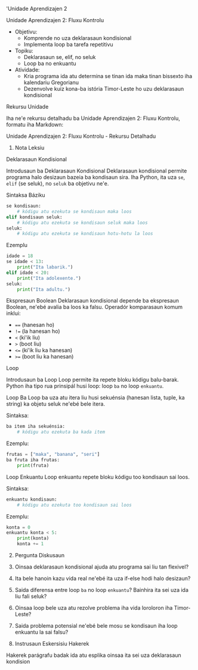 'Unidade Aprendizajen 2

Unidade Aprendizajen 2: Fluxu Kontrolu
- Objetivu:
  * Komprende no uza deklarasaun kondisional
  * Implementa loop ba tarefa repetitivu
- Topiku:
  * Deklarasaun se, elif, no seluk
  * Loop ba no enkuantu
- Atividade:
  * Kria programa ida atu determina se tinan ida maka tinan bissexto iha kalendariu Gregorianu
  * Dezenvolve kuiz kona-ba istória Timor-Leste ho uzu deklarasaun kondisional

Rekursu Unidade

Iha ne'e rekursu detalhadu ba Unidade Aprendizajen 2: Fluxu Kontrolu, formatu iha Markdown:

Unidade Aprendizajen 2: Fluxu Kontrolu - Rekursu Detalhadu

1. Nota Leksiu

Deklarasaun Kondisional

Introdusaun ba Deklarasaun Kondisional
Deklarasaun kondisional permite programa halo desizaun bazeia ba kondisaun sira. Iha Python, ita uza `se`, `elif` (se seluk), no `seluk` ba objetivu ne'e.

Sintaksa Báziku
```python
se kondisaun:
    # kódigu atu ezekuta se kondisaun maka loos
elif kondisaun seluk:
    # kódigu atu ezekuta se kondisaun seluk maka loos
seluk:
    # kódigu atu ezekuta se kondisaun hotu-hotu la loos
```

Ezemplu
```python
idade = 18
se idade < 13:
    print("Ita labarik.")
elif idade < 20:
    print("Ita adolexente.")
seluk:
    print("Ita adultu.")
```

Ekspresaun Boolean
Deklarasaun kondisional depende ba ekspresaun Boolean, ne'ebé avalia ba loos ka falsu. Operadór komparasaun komum inklui:
- `==` (hanesan ho)
- `!=` (la hanesan ho)
- `<` (ki'ik liu)
- `>` (boot liu)
- `<=` (ki'ik liu ka hanesan)
- `>=` (boot liu ka hanesan)

Loop

Introdusaun ba Loop
Loop permite ita repete bloku kódigu balu-barak. Python iha tipo rua prinsipál husi loop: loop `ba` no loop `enkuantu`.

Loop Ba
Loop ba uza atu itera liu husi sekuénsia (hanesan lista, tuple, ka string) ka objetu seluk ne'ebé bele itera.

Sintaksa:
```python
ba item iha sekuénsia:
    # kódigu atu ezekuta ba kada item
```

Ezemplu:
```python
frutas = ["maka", "banana", "seri"]
ba fruta iha frutas:
    print(fruta)
```

Loop Enkuantu
Loop enkuantu repete bloku kódigu too kondisaun sai loos.

Sintaksa:
```python
enkuantu kondisaun:
    # kódigu atu ezekuta too kondisaun sai loos
```

Ezemplu:
```python
konta = 0
enkuantu konta < 5:
    print(konta)
    konta += 1
```

2. Pergunta Diskusaun

1. Oinsaa deklarasaun kondisional ajuda atu programa sai liu tan flexivel?
2. Ita bele hanoin kazu vida real ne'ebé ita uza if-else hodi halo desizaun?
3. Saida diferensa entre loop `ba` no loop `enkuantu`? Bainhira ita sei uza ida liu fali seluk?
4. Oinsaa loop bele uza atu rezolve problema iha vida loroloron iha Timor-Leste?
5. Saida problema potensial ne'ebé bele mosu se kondisaun iha loop enkuantu la sai falsu?

3. Instrusaun Eskersisiu Hakerek

Hakerek parágrafu badak ida atu esplika oinsaa ita sei uza deklarasaun kondision